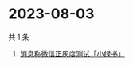 # 2023-08-03

共 1 条

<!-- BEGIN ZHIHUSEARCH -->
<!-- 最后更新时间 Thu Aug 03 2023 01:07:55 GMT+0800 (China Standard Time) -->
1. [消息称微信正灰度测试「小绿书」](https://www.zhihu.com/search?q=消息称微信正灰度测试「小绿书」)
<!-- END ZHIHUSEARCH -->

